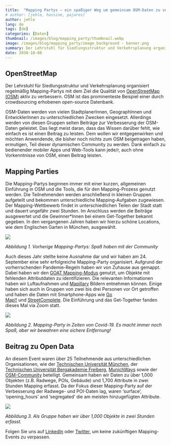 ```yaml
---
title:  "Mapping Partys – ein spaßiger Weg um gemeinsam OSM-Daten zu verbessern"
# author: [jehle, hassine, pajares]
author: jehle
lang: de
tags: [de]
categories: [Daten]
thumbnail: /images/blog/mapping_party/thumbnail.webp
image: /images/blog/mapping_party/image_background - banner.png
summary: Der Lehrstuhl für Siedlungsstruktur und Verkehrsplanung organisiert regelmäßig Mapping-Partys mit dem Ziel die Qualität von OpenStreetMap OSM aktiv zu verbessern. OSM ist das prominenteste Beispiel einer durch crowdsourcing erhobenen open-source Datenbank.
date: 2030-10-08
---
```

## OpenStreetMap

Der Lehrstuhl für Siedlungsstruktur und Verkehrsplanung organisiert regelmäßig Mapping-Partys mit dem Ziel die Qualität von [OpenStreetMap (OSM)](https://www.openstreetmap.org/) aktiv zu verbessern. OSM ist das prominenteste Beispiel einer durch crowdsourcing erhobenen open-source Datenbank.

OSM-Daten werden von vielen StadtplanerInnen, GeographInnen und EntwicklerInnen zu unterschiedlichen Zwecken eingesetzt. Allerdings werden von diesen Gruppen selten Beiträge zur Verbesserung der OSM-Daten geleistet. Das liegt meist daran, dass das Wissen darüber fehlt, wie einfach es ist einen Beitrag zu leisten. Dem wollen wir entgegenwirken und möchten Anwendende, die bisher noch nichts zum OSM beigetragen haben, ermutigen, Teil dieser dynamischen Community zu werden. Dank einfach zu bedienender mobiler Apps und Web-Tools kann jede/r, auch ohne Vorkenntnisse von OSM, einen Beitrag leisten.

## Mapping Parties

Die Mapping-Partys beginnen immer mit einer kurzen, allgemeinen Einführung in OSM und die Tools, die für den Mapping-Prozess genutzt werden. Die Teilnehmenden werden anschließend in kleinen Gruppen aufgeteilt und bekommen unterschiedliche Mapping-Aufgaben zugewiesen. Der Mapping-Wettbewerb findet in unterschiedlichen Teilen der Stadt statt und dauert ungefähr zwei Stunden. Im Anschluss werden die Beiträge ausgewertet und die Gewinner*Innen bei einem Get-Together bekannt gegeben. In den vergangenen Jahren haben wir hierzu schöne Locations, wie dem Englischen Garten in München, ausgewählt.

![](/images/blog/mapping_party/previous_mapping_parties.jpg)

_Abbildung 1. Vorherige Mapping-Partys: Spaß haben mit der Community_

Auch dieses Jahr stellte keine Ausnahme dar und wir haben am 24. September eine sehr erfolgreiche Mapping-Party organisiert. Aufgrund der vorherrschenden Pandemie-Regeln haben wir von Zuhause aus gemappt. Dabei haben wir den  [GOAT Mapping-Modus](https://www.open-accessibility.org/docs/mapping_mode/) genutzt, um Objekte mit fehlenden Attributdaten zu identifizieren. Die relevanten Informationen haben wir Luftaufnahmen und [Mapillary](https://www.mapillary.com) Bildern entnehmen können. Einige haben sich auch in Gruppen von zwei bis drei Personen vor Ort getroffen und haben die Daten mit Smartphone-Apps wie [Go Map!!](https://apps.apple.com/de/app/go-map/id592990211) und [StreetComplete](https://play.google.com/store/apps/details?id=de.westnordost.streetcomplete&hl=de&gl=US). Die Einführung und das Get-Together fanden dieses Mal via Zoom statt.

![](/images/blog/mapping_party/MP_2020.png)

_Abbildung 2. Mapping-Party in Zeiten von Covid-19. Es macht immer noch Spaß, aber wir bewahren eine sichere Entfernung!_

## Beitrag zu Open Data 

An diesem Event waren über 25 Teilnehmende aus unterschiedlichen Organisationen, wie der [Technischen Universität München](https://www.tum.de/), der [Technischen Universität Bergakademie Freiberg](https://tu-freiberg.de/en/university), [MunichWays](https://www.munichways.com/) sowie der [OSM-Community](https://wiki.openstreetmap.org/wiki/Join_the_community) beteiligt. Gemeinsam haben wir Daten zu über 1,000 Objekten (z.B. Radwege, POIs, Gebäude) und 1,700 Attribute in zwei Stunden Mapping erfasst. Da der Fokus dieser Mapping-Party auf der Verbesserung der Radwege- und POI-Daten lag, waren ‘surface’, ‘opening_hours’ and ‘segregated’ die am meisten hinzugefügten Attribute.


![](/images/blog/mapping_party/improvements.png)

_Abbildung 3. Als Gruppe haben wir über 1,000 Objekte in zwei Stunden erfasst._

Folgen Sie uns auf [LinkedIn](https://www.linkedin.com/company/plan4better/) oder [Twitter](https://twitter.com/plan4better), um keine zukünftigen Mapping-Events zu verpassen. 




